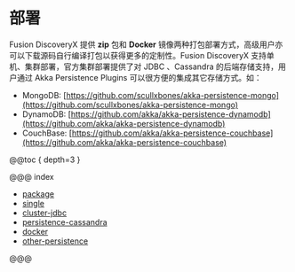 # 部署

Fusion DiscoveryX 提供 **zip** 包和 **Docker** 镜像两种打包部署方式，高级用户亦可以下载源码自行编译打包以获得更多的定制性。Fusion DiscoveryX 支持单机、集群部署，官方集群部署提供了对 JDBC 、Cassandra 的后端存储支持，用户通过 Akka Persistence Plugins 可以很方便的集成其它存储方式。如：

- MongoDB: [https://github.com/scullxbones/akka-persistence-mongo](https://github.com/scullxbones/akka-persistence-mongo)
- DynamoDB: [https://github.com/akka/akka-persistence-dynamodb](https://github.com/akka/akka-persistence-dynamodb)
- CouchBase: [https://github.com/akka/akka-persistence-couchbase](https://github.com/akka/akka-persistence-couchbase)

@@toc { depth=3 }

@@@ index

- [package](package.md)
- [single](single.md)
- [cluster-jdbc](cluster-jdbc.md)
- [persistence-cassandra](persistence-cassandra.md)
- [docker](docker.md)
- [other-persistence](other-persistence.md)

@@@
